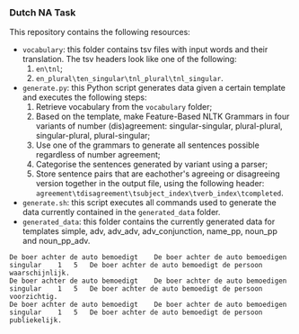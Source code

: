 ### Dutch NA Task

This repository contains the following resources:
- `vocabulary`: this folder contains tsv files with input words and their translation. The tsv headers look like one of the following:
    1. `en\tnl`;
    2. `en_plural\ten_singular\tnl_plural\tnl_singular`.
- `generate.py`: this Python script generates data given a certain template and executes the following steps:
    1. Retrieve vocabulary from the `vocabulary` folder;
    2. Based on the template, make Feature-Based NLTK Grammars in four variants of number (dis)agreement: singular-singular, plural-plural, singular-plural, plural-singular;
    3. Use one of the grammars to generate all sentences possible regardless of number agreement;
    4. Categorise the sentences generated by variant using a parser;
    5. Store sentence pairs that are eachother's agreeing or disagreeing version together in the output file, using the following header: `agreement\tdisagreement\tsubject_index\tverb_index\tcompleted`.
- `generate.sh`: this script executes all commands used to generate the data currently contained in the `generated_data` folder.
- `generated_data`: this folder contains the currently generated data for templates simple, adv, adv_adv, adv_conjunction, name_pp, noun_pp and noun_pp_adv. 

```
De boer achter de auto bemoedigt    De boer achter de auto bemoedigen   singular    1   5   De boer achter de auto bemoedigt de persoon waarschijnlijk.
De boer achter de auto bemoedigt    De boer achter de auto bemoedigen   singular    1   5   De boer achter de auto bemoedigt de persoon voorzichtig.
De boer achter de auto bemoedigt    De boer achter de auto bemoedigen   singular    1   5   De boer achter de auto bemoedigt de persoon publiekelijk.
```